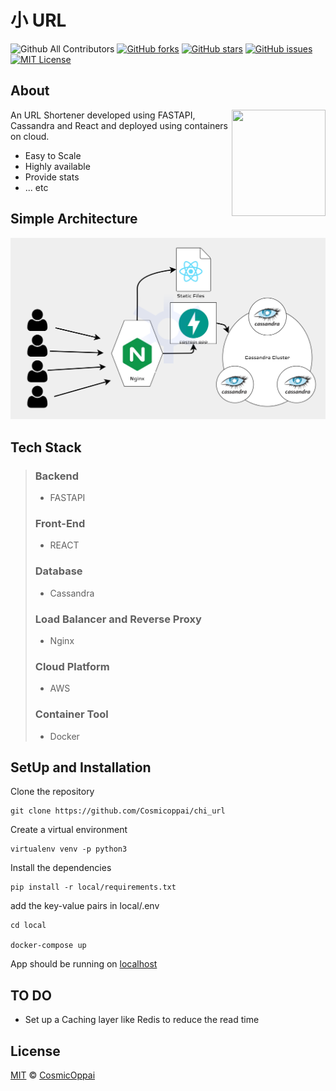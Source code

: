 # 小 URL
![Github All Contributors](https://img.shields.io/github/all-contributors/Cosmicoppai/chi_url/master?color=lightgrey)
[![GitHub forks](https://img.shields.io/github/forks/Cosmicoppai/chi_url?color=lightgrey)](https://github.com/Cosmicoppai/chi_url/network)
[![GitHub stars](https://img.shields.io/github/stars/Cosmicoppai/chi_url?color=lightgrey)](https://github.com/Cosmicoppai/chi_url/stargazers)
[![GitHub issues](https://img.shields.io/github/issues/Cosmicoppai/chi_url?color=lightgrey)](https://github.com/Cosmicoppai/chi_url/issues)
[![MIT License](https://img.shields.io/badge/license-MIT-lightgrey)](./license)

## About
<img align="right" width="150" height="170" src="static/icon.png">
 An URL Shortener developed using FASTAPI, Cassandra and React and deployed using containers on cloud.

- Easy to Scale
- Highly available
- Provide stats
- ... etc
  
## Simple Architecture
![Architecture](static/architecture.png)

## Tech Stack
> ### Backend
> * FASTAPI
> ### Front-End
> * REACT
> ### Database
> * Cassandra
> ### Load Balancer and Reverse Proxy
> * Nginx
> ### Cloud Platform
> * AWS
> ### Container Tool
> * Docker


## SetUp and Installation

Clone the repository
```
git clone https://github.com/Cosmicoppai/chi_url
```
Create a virtual environment
```
virtualenv venv -p python3
```
Install the dependencies
```
pip install -r local/requirements.txt
```
add the key-value pairs in local/.env

```
cd local

docker-compose up
```
App should be running on [localhost](localhost)

## TO DO

- Set up a Caching layer like Redis to reduce the read time

## License
[MIT](http://opensource.org/licenses/MIT) © [CosmicOppai](https://github.com/cosmicoppai)

